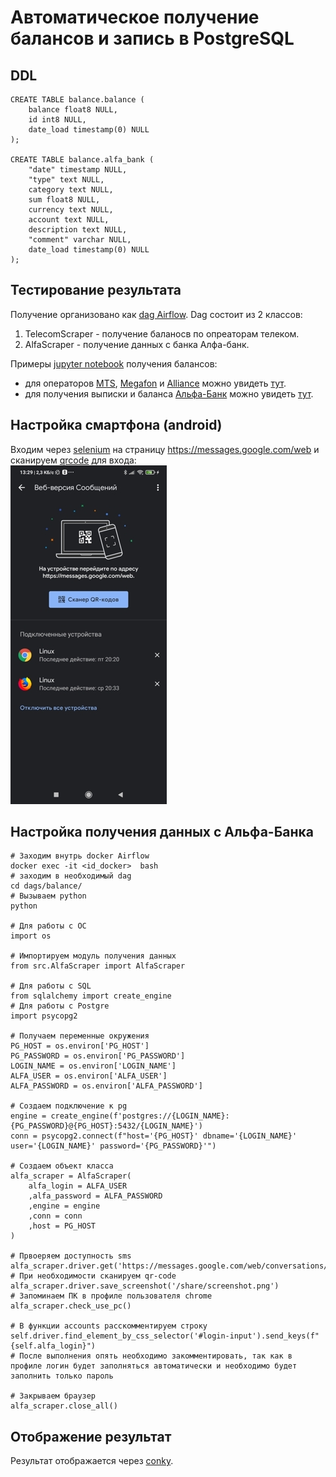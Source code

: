 # Автоматическое получение балансов и запись в PostgreSQL
## DDL
```
CREATE TABLE balance.balance (
	balance float8 NULL,
	id int8 NULL,
	date_load timestamp(0) NULL
);

CREATE TABLE balance.alfa_bank (
	"date" timestamp NULL,
	"type" text NULL,
	category text NULL,
	sum float8 NULL,
	currency text NULL,
	account text NULL,
	description text NULL,
	"comment" varchar NULL,
	date_load timestamp(0) NULL
);
```

## Тестирование результата 
Получение организовано как [dag Airflow](https://airflow.apache.org/). Dag состоит из 2 классов:<br> 
1. TelecomScraper - получение баланосв по опреаторам телеком.<br>  
1. AlfaScraper - получение данных с банка Алфа-банк.<br>  

Примеры [jupyter notebook](https://jupyter.org/) получения балансов: 
* для операторов [MTS](https://mts.ru), [Megafon](https://megafon.ru) и [Alliance](https://alliance.anynet.su/) можно увидеть [тут](./notebook/telecom.ipynb).  
* для получения выписки и баланса [Альфа-Банк](https://alfabank.ru/) можно увидеть [тут](./notebook/alfa.ipynb). 

## Настройка смартфона (android)
Входим через [selenium](https://ru.wikipedia.org/wiki/Selenium) на страницу https://messages.google.com/web и сканируем [qrcode](https://ru.wikipedia.org/wiki/QR-%D0%BA%D0%BE%D0%B4) для входа:<br>
![картинка](./img/sms_pc.jpg)<br>

## Настройка получения данных с Альфа-Банка
```
# Заходим внутрь docker Airflow
docker exec -it <id_docker>  bash                               
# заходим в необходимый dag
cd dags/balance/
# Вызываем python
python 

# Для работы с ОС
import os

# Импортируем модуль получения данных
from src.AlfaScraper import AlfaScraper

# Для работы с SQL
from sqlalchemy import create_engine
# Для работы с Postgre
import psycopg2

# Получаем переменные окружения
PG_HOST = os.environ['PG_HOST']
PG_PASSWORD = os.environ['PG_PASSWORD']
LOGIN_NAME = os.environ['LOGIN_NAME']
ALFA_USER = os.environ['ALFA_USER'] 
ALFA_PASSWORD = os.environ['ALFA_PASSWORD'] 

# Создаем подключение к pg
engine = create_engine(f'postgres://{LOGIN_NAME}:{PG_PASSWORD}@{PG_HOST}:5432/{LOGIN_NAME}')
conn = psycopg2.connect(f"host='{PG_HOST}' dbname='{LOGIN_NAME}' user='{LOGIN_NAME}' password='{PG_PASSWORD}'")

# Создаем объект класса            
alfa_scraper = AlfaScraper( 
    alfa_login = ALFA_USER
    ,alfa_password = ALFA_PASSWORD
    ,engine = engine
    ,conn = conn
    ,host = PG_HOST
)

# Првоеряем доступность sms 
alfa_scraper.driver.get('https://messages.google.com/web/conversations/4')
# При необходимости сканируем qr-code
alfa_scraper.driver.save_screenshot('/share/screenshot.png')
# Запоминаем ПК в профиле пользователя chrome
alfa_scraper.check_use_pc()

# В функции accounts расскомментируем строку
self.driver.find_element_by_css_selector('#login-input').send_keys(f"{self.alfa_login}")
# После выполнения опять необходимо закомментировать, так как в профиле логин будет заполняться автоматически и необходимо будет заполнить только пароль

# Закрываем браузер
alfa_scraper.close_all()
```
## Отображение результат
Результат отображается через [conky](https://github.com/VolokzhaninVadim/conky).


